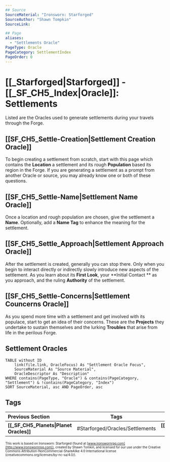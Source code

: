 ```yaml
---
## Source
SourceMaterial: "Ironsworn: Starforged"
SourceAuthor: "Shawn Tompkin"
SourceLink: 

## Page
aliases:
  - "Settlements Oracle"
PageType: Oracle
PageCategory: SettlementIndex
PageOrder: 0
---
```

# [[_Starforged|Starforged]] - [[_SF_CH5_Index|Oracle]]: Settlements
Listed are the Oracles used to generate settlements during your travels through the Forge.

## [[SF_CH5_Settle-Creation|Settlement Creation Oracle]]
To begin creating a settlement from scratch, start with this page which contains the **Location** a settlement and its rough **Population** based its region in the Forge. If you are generating a settlement as a prompt from another Oracle or source, you may already know one or both of these questions.

## [[SF_CH5_Settle-Name|Settlement Name Oracle]]
Once a location and rough population are chosen, give the settlement a **Name**. Optionally, add a **Name Tag** to enhance the meaning for the settlement.

## [[SF_CH5_Settle_Approach|Settlement Approach Oracle]]
After the settlement is created, generally you can stop there. Only when you begin to interact directly or indirectly slowly introduce new aspects of the settlement. As you learn about its **First Look**, your **Initial Contact ** as you approach, and the ruling **Authority** of the settlement.

## [[SF_CH5_Settle-Concerns|Settlement Councerns Oracle]]
As you spend more time with a settlement and get involved with its populace, start to get an idea of their concerns. These are the **Projects** they undertake to sustain themselves and the lurking **Troubles** that arise from life in the perilous Forge.

## Settlement Oracles

```dataview
TABLE without ID
	link(file.link, OracleFocus) As "Settlement Oracle Focus",
	SourceMaterial As "Source Material",
	OracleDescriptor As "Description"
WHERE contains(PageType, "Oracle") & contains(PageCategory, "Settlement") & !contains(PageCategory, "Index")
SORT SourceMaterial, asc AND PageOrder, asc
```

## Tags
| Previous Section | Tags | Next Section | 
| :--- | :---: | ---: |
| **[[_SF_CH5_Planets\|Planet Oracles]]** | #Starforged/Oracles/Settlements | **[[_SF_CH5_Starships\|Starship Oracles]]** |

<font size=-2>This work is based on Ironsworn: Starforged (found at [www.ironswornrpg.com](http://www.ironswornrpg.com)), created by Shawn Tomkin, and licensed for our use under the Creative Commons Attribution-NonCommercial-ShareAlike 4.0 International license  (creativecommons.org/licenses/by-nc-sa/4.0/).</font>